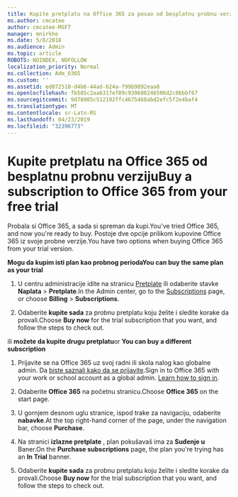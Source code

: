 ```yaml
---
title: Kupite pretplatu na Office 365 za posao od besplatnu probnu verziju
ms.author: cmcatee
author: cmcatee-MSFT
manager: mnirkhe
ms.date: 5/8/2018
ms.audience: Admin
ms.topic: article
ROBOTS: NOINDEX, NOFOLLOW
localization_priority: Normal
ms.collection: Adm_O365
ms.custom: ''
ms.assetid: ed072510-d4b6-44ad-b24a-f99b9892eaa8
ms.openlocfilehash: fb585c2aa6317ef89c939680246506d2c86bbf67
ms.sourcegitcommit: 9d78905c512192ffc4675468abd2efc5f2e4baf4
ms.translationtype: MT
ms.contentlocale: sr-Latn-RS
ms.lasthandoff: 04/23/2019
ms.locfileid: "32396773"
---
```

# <a name="buy-a-subscription-to-office-365-from-your-free-trial"></a><span data-ttu-id="2d28d-102">Kupite pretplatu na Office 365 od besplatnu probnu verziju</span><span class="sxs-lookup"><span data-stu-id="2d28d-102">Buy a subscription to Office 365 from your free trial</span></span>

<span data-ttu-id="2d28d-103">Probala si Office 365, a sada si spreman da kupi.</span><span class="sxs-lookup"><span data-stu-id="2d28d-103">You've tried Office 365, and now you're ready to buy.</span></span> <span data-ttu-id="2d28d-104">Postoje dve opcije prilikom kupovine Office 365 iz svoje probne verzije.</span><span class="sxs-lookup"><span data-stu-id="2d28d-104">You have two options when buying Office 365 from your trial version.</span></span>
  
 <span data-ttu-id="2d28d-105">**Mogu da kupim isti plan kao probnog perioda**</span><span class="sxs-lookup"><span data-stu-id="2d28d-105">**You can buy the same plan as your trial**</span></span>
  
1. <span data-ttu-id="2d28d-106">U centru administracije idite na stranicu [Pretplate](https://go.microsoft.com/fwlink/p/?linkid=842054) ili odaberite stavke **Naplata** \> **Pretplate**.</span><span class="sxs-lookup"><span data-stu-id="2d28d-106">In the Admin center, go to the [Subscriptions](https://go.microsoft.com/fwlink/p/?linkid=842054) page, or choose **Billing** \> **Subscriptions**.</span></span>
    
2. <span data-ttu-id="2d28d-107">Odaberite **kupite sada** za probnu pretplatu koju želite i sledite korake da provali.</span><span class="sxs-lookup"><span data-stu-id="2d28d-107">Choose **Buy now** for the trial subscription that you want, and follow the steps to check out.</span></span> 
    
<span data-ttu-id="2d28d-108">ili **možete da kupite drugu pretplatu**</span><span class="sxs-lookup"><span data-stu-id="2d28d-108">or **You can buy a different subscription**</span></span>
  
1. <span data-ttu-id="2d28d-109">Prijavite se na Office 365 uz svoj radni ili skola nalog kao globalne admin. Da [biste saznali kako da se prijavite](https://support.office.com/article/e9eb7d51-5430-4929-91ab-6157c5a050b4).</span><span class="sxs-lookup"><span data-stu-id="2d28d-109">Sign in to Office 365 with your work or school account as a global admin. [Learn how to sign in](https://support.office.com/article/e9eb7d51-5430-4929-91ab-6157c5a050b4).</span></span>
    
2. <span data-ttu-id="2d28d-110">Odaberite **Office 365** na početnu stranicu.</span><span class="sxs-lookup"><span data-stu-id="2d28d-110">Choose **Office 365** on the start page.</span></span> 
    
3. <span data-ttu-id="2d28d-111">U gornjem desnom uglu stranice, ispod trake za navigaciju, odaberite **nabavke**.</span><span class="sxs-lookup"><span data-stu-id="2d28d-111">At the top right-hand corner of the page, under the navigation bar, choose **Purchase**.</span></span>
    
4. <span data-ttu-id="2d28d-112">Na stranici **izlazne pretplate** , plan pokušavaš ima za **Suđenje u** Baner.</span><span class="sxs-lookup"><span data-stu-id="2d28d-112">On the **Purchase subscriptions** page, the plan you're trying has an **In Trial** banner.</span></span> 
    
5. <span data-ttu-id="2d28d-113">Odaberite **kupite sada** za probnu pretplatu koju želite i sledite korake da provali.</span><span class="sxs-lookup"><span data-stu-id="2d28d-113">Choose **Buy now** for the trial subscription that you want, and follow the steps to check out.</span></span> 
    

